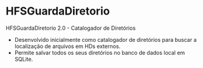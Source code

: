 # HFSGuardaDiretorio
HFSGuardaDiretorio 2.0 - Catalogador de Diretórios

- Desenvolvido inicialmente como catalogador de diretórios para buscar a localização de arquivos em HDs externos.
- Permite salvar todos os seus diretórios no banco de dados local em SQLite.
